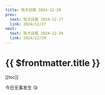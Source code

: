 ```yaml
---
title: 败犬日报 2024-12-28
prev:
  text: 败犬日报 2024-12-27
  link: 2024/12/27
next:
  text: 败犬日报 2024-12-29
  link: 2024/12/29
---
```


# {{ $frontmatter.title }}

[[toc]]

今日无事发生 :kissing_heart:
